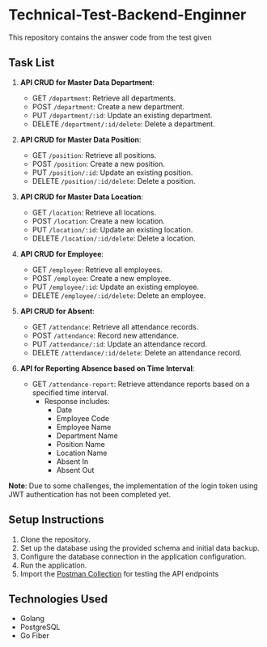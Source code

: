 # Technical-Test-Backend-Enginner

This repository contains the answer code from the test given 

## Task List

1. **API CRUD for Master Data Department**: 
    - GET `/department`: Retrieve all departments.
    - POST `/department`: Create a new department.
    - PUT `/department/:id`: Update an existing department.
    - DELETE `/department/:id/delete`: Delete a department.

2. **API CRUD for Master Data Position**:
    - GET `/position`: Retrieve all positions.
    - POST `/position`: Create a new position.
    - PUT `/position/:id`: Update an existing position.
    - DELETE `/position/:id/delete`: Delete a position.

3. **API CRUD for Master Data Location**:
    - GET `/location`: Retrieve all locations.
    - POST `/location`: Create a new location.
    - PUT `/location/:id`: Update an existing location.
    - DELETE `/location/:id/delete`: Delete a location.

4. **API CRUD for Employee**:
    - GET `/employee`: Retrieve all employees.
    - POST `/employee`: Create a new employee.
    - PUT `/employee/:id`: Update an existing employee.
    - DELETE `/employee/:id/delete`: Delete an employee.

5. **API CRUD for Absent**:
    - GET `/attendance`: Retrieve all attendance records.
    - POST `/attendance`: Record new attendance.
    - PUT `/attendance/:id`: Update an attendance record.
    - DELETE `/attendance/:id/delete`: Delete an attendance record.

6. **API for Reporting Absence based on Time Interval**:
    - GET `/attendance-report`: Retrieve attendance reports based on a specified time interval.
      - Response includes:
        - Date
        - Employee Code
        - Employee Name
        - Department Name
        - Position Name
        - Location Name
        - Absent In
        - Absent Out

**Note**: Due to some challenges, the implementation of the login token using JWT authentication has not been completed yet.

## Setup Instructions

1. Clone the repository.
2. Set up the database using the provided schema and initial data backup.
3. Configure the database connection in the application configuration.
4. Run the application.
5. Import the [Postman Collection](https://www.postman.com/telecoms-pilot-17135380/workspace/backend/collection/27422840-4b6ad558-f0e4-4053-8dd2-9ced1f8385af?action=share&creator=27422840) for testing the API endpoints 

## Technologies Used

- Golang
- PostgreSQL
- Go Fiber
